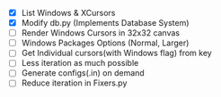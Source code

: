 
- [x] List Windows & XCursors
- [x] Modify db.py (Implements Database System)
- [ ] Render Windows Cursors in 32x32 canvas
- [ ] Windows Packages Options (Normal, Larger)
- [ ] Get Individual cursors(with Windows flag) from key
- [ ] Less iteration as much possible
- [ ] Generate configs(.in) on demand
- [ ] Reduce iteration in Fixers.py
